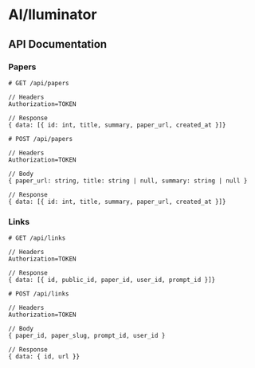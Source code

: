 # AI/lluminator

## API Documentation

### Papers

```text
# GET /api/papers

// Headers
Authorization=TOKEN

// Response
{ data: [{ id: int, title, summary, paper_url, created_at }]}
```

```text
# POST /api/papers

// Headers
Authorization=TOKEN

// Body
{ paper_url: string, title: string | null, summary: string | null }

// Response
{ data: [{ id: int, title, summary, paper_url, created_at }]}
```

### Links

```text
# GET /api/links

// Headers
Authorization=TOKEN

// Response
{ data: [{ id, public_id, paper_id, user_id, prompt_id }]}
```

```text
# POST /api/links

// Headers
Authorization=TOKEN

// Body
{ paper_id, paper_slug, prompt_id, user_id }

// Response
{ data: { id, url }}
```

